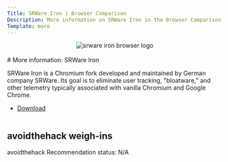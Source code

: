 ```yaml
---
Title: SRWare Iron | Browser Comparison
Description: More information on SRWare Iron in the Browser Comparison Tool
Template: more
---
```


<center><img src="%assets_url%/logos/srwarelogo.png" alt="srware iron browser logo" class="browser-img"></center>

<br>
<div class="column" markdown="1">
# More information: SRWare Iron

SRWare Iron is a Chromium fork developed and maintained by German company SRWare. Its goal is to eliminate user tracking, "bloatware," and other telemetry typically associated with vanilla Chromium and Google Chrome.

* [Download](https://www.srware.net/iron/)
</div>

<div class="column" markdown="1">
<div class="card" markdown="1">

## avoidthehack weigh-ins

avoidthehack Recommendation status: N/A

</div>
</div>
</div>
